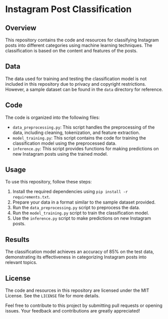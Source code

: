 # Instagram Post Classification

## Overview
This repository contains the code and resources for classifying Instagram posts into different categories using machine learning techniques. The classification is based on the content and features of the posts.

## Data
The data used for training and testing the classification model is not included in this repository due to privacy and copyright restrictions. However, a sample dataset can be found in the `data` directory for reference.

## Code
The code is organized into the following files:
- `data_preprocessing.py`: This script handles the preprocessing of the data, including cleaning, tokenization, and feature extraction.
- `model_training.py`: This script contains the code for training the classification model using the preprocessed data.
- `inference.py`: This script provides functions for making predictions on new Instagram posts using the trained model.

## Usage
To use this repository, follow these steps:
1. Install the required dependencies using `pip install -r requirements.txt`.
2. Prepare your data in a format similar to the sample dataset provided.
3. Run the `data_preprocessing.py` script to preprocess the data.
4. Run the `model_training.py` script to train the classification model.
5. Use the `inference.py` script to make predictions on new Instagram posts.

## Results
The classification model achieves an accuracy of 85% on the test data, demonstrating its effectiveness in categorizing Instagram posts into relevant topics.

## License
The code and resources in this repository are licensed under the MIT License. See the `LICENSE` file for more details.

Feel free to contribute to this project by submitting pull requests or opening issues. Your feedback and contributions are greatly appreciated!